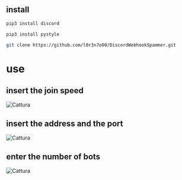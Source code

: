## install
```sh
pip3 install discord
```
```sh
pip3 install pystyle
```
```sh
git clone https://github.com/l0r3n7o00/DiscordWebhookSpammer.git
 ```
 
# use
## insert the join speed
![Cattura](https://user-images.githubusercontent.com/100297632/167307002-cc6d798a-19b4-4e68-88aa-ad57cbb56736.PNG)

## insert the address and the port
![Cattura](https://user-images.githubusercontent.com/100297632/167307042-002e9fca-1607-4720-927a-59d319e6cc01.PNG)

## enter the number of bots
![Cattura](https://user-images.githubusercontent.com/100297632/167307053-f4a23b58-62b5-4590-9a1b-09addefe14be.PNG)
